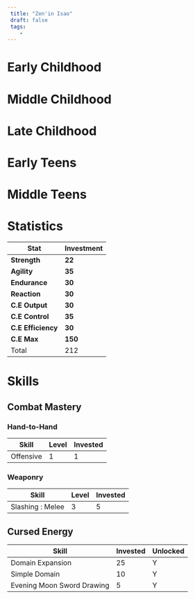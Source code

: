 ```yaml
---
 title: "Zen'in Isao"
 draft: false
 tags:
    -
---
```


# Early Childhood

# Middle Childhood

# Late Childhood

# Early Teens

# Middle Teens

# Statistics

| Stat               | Investment |
| ------------------ | ---------- |
| **Strength**       | **22**     |
| **Agility**        | **35**     |
| **Endurance**      | **30**     |
| **Reaction**       | **30**     |
| **C.E Output**     | **30**     |
| **C.E Control**    | **35**     |
| **C.E Efficiency** | **30**     |
| **C.E Max**        | **150**    |
| Total              | 212        |
# Skills

## Combat Mastery

### Hand-to-Hand

| **Skill** | **Level** | **Invested** |
| --------- | --------- | ------------ |
| Offensive | 1         | 1            |

### Weaponry

| **Skill**        | **Level** | **Invested** |
| ---------------- | --------- | ------------ |
| Slashing : Melee | 3         | 5            |

## Cursed Energy

| **Skill**                  | Invested | **Unlocked** |
| -------------------------- | -------- | ------------ |
| Domain Expansion           | 25       | Y            |
| Simple Domain              | 10       | Y            |
| Evening Moon Sword Drawing | 5        | Y            |

